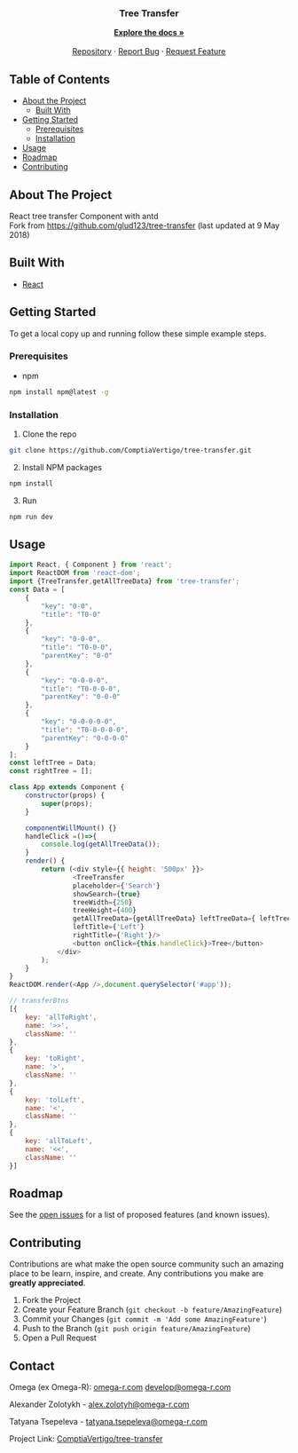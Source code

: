 <p align="center">
  <h3 align="center">Tree Transfer</h3>

  <p align="center">
    <a href="https://github.com/ComptiaVertigo/tree-transfer"><strong>Explore the docs »</strong></a>
    <br />
    <br />
    <a href="https://github.com/ComptiaVertigo/tree-transfer">Repository</a>
    ·
    <a href="https://github.com/ComptiaVertigo/tree-transfer/issues">Report Bug</a>
    ·
    <a href="https://github.com/ComptiaVertigo/tree-transfer/issues">Request Feature</a>
  </p>
</p>


<!-- TABLE OF CONTENTS -->
## Table of Contents

* [About the Project](#about-the-project)
  * [Built With](#built-with)
* [Getting Started](#getting-started)
  * [Prerequisites](#prerequisites)
  * [Installation](#installation)
* [Usage](#usage)
* [Roadmap](#roadmap)
* [Contributing](#contributing)


<!-- ABOUT THE PROJECT -->
## About The Project
React tree transfer Component with antd<br/>
Fork from https://github.com/glud123/tree-transfer (last updated at 9 May 2018)


<!-- BUILD WITH -->
## Built With

-   [React](https://reactjs.org/)


<!-- GETTING STARTED -->
## Getting Started

To get a local copy up and running follow these simple example steps.

### Prerequisites

-   npm
```sh
npm install npm@latest -g
```

### Installation

1. Clone the repo
```sh
git clone https://github.com/ComptiaVertigo/tree-transfer.git
```
2. Install NPM packages
```sh
npm install
```
3. Run
```sh
npm run dev
```

<!-- USAGE EXAMPLES -->
## Usage
```javaScript
import React, { Component } from 'react';
import ReactDOM from 'react-dom';
import {TreeTransfer,getAllTreeData} from 'tree-transfer';
const Data = [
	{
		"key": "0-0",
		"title": "T0-0"
	},
	{
		"key": "0-0-0",
		"title": "T0-0-0",
		"parentKey": "0-0"
	},
	{
		"key": "0-0-0-0",
		"title": "T0-0-0-0",
		"parentKey": "0-0-0"
	},
	{
		"key": "0-0-0-0-0",
		"title": "T0-0-0-0-0",
		"parentKey": "0-0-0-0"
	}
];
const leftTree = Data;
const rightTree = [];

class App extends Component {
	constructor(props) {
		super(props);
	}

	componentWillMount() {}
	handleClick =()=>{
		console.log(getAllTreeData());
	}
	render() {
		return (<div style={{ height: '500px' }}>
				<TreeTransfer 
				placeholder={'Search'}
				showSearch={true} 
				treeWidth={250}
				treeHeight={400}
				getAllTreeData={getAllTreeData} leftTreeData={ leftTree } rightTreeData={ rightTree} 
				leftTitle={'Left'} 
				rightTitle={'Right'}/>	
				<button onClick={this.handleClick}>Tree</button>
			</div>
		);
	}
}
ReactDOM.render(<App />,document.querySelector('#app'));

// transferBtns
[{
	key: 'allToRight',
	name: '>>',
	className: ''
},
{
	key: 'toRight',
	name: '>',
	className: ''
},
{
	key: 'tolLeft',
	name: '<',
	className: ''
},
{
	key: 'allToLeft',
	name: '<<',
	className: ''
}]
```

<!-- ROADMAP -->
## Roadmap

See the [open issues](https://github.com/ComptiaVertigo/tree-transfer/issues) for a list of proposed features (and known issues).



<!-- CONTRIBUTING -->
## Contributing

Contributions are what make the open source community such an amazing place to be learn, inspire, and create. Any contributions you make are **greatly appreciated**.

1. Fork the Project
2. Create your Feature Branch (`git checkout -b feature/AmazingFeature`)
3. Commit your Changes (`git commit -m 'Add some AmazingFeature'`)
4. Push to the Branch (`git push origin feature/AmazingFeature`)
5. Open a Pull Request


<!-- CONTACT -->
## Contact

Omega (ex Omega-R): [omega-r.com](https://omega-r.com/) develop@omega-r.com

Alexander Zolotykh - alex.zolotyh@omega-r.com

Tatyana Tsepeleva - tatyana.tsepeleva@omega-r.com

Project Link: [ComptiaVertigo/tree-transfer](https://github.com/ComptiaVertigo/tree-transfer)
